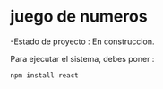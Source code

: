 <h1> juego de numeros </h1>

-Estado de proyecto : En construccion.

Para ejecutar el sistema, debes poner :

```npm install react```
